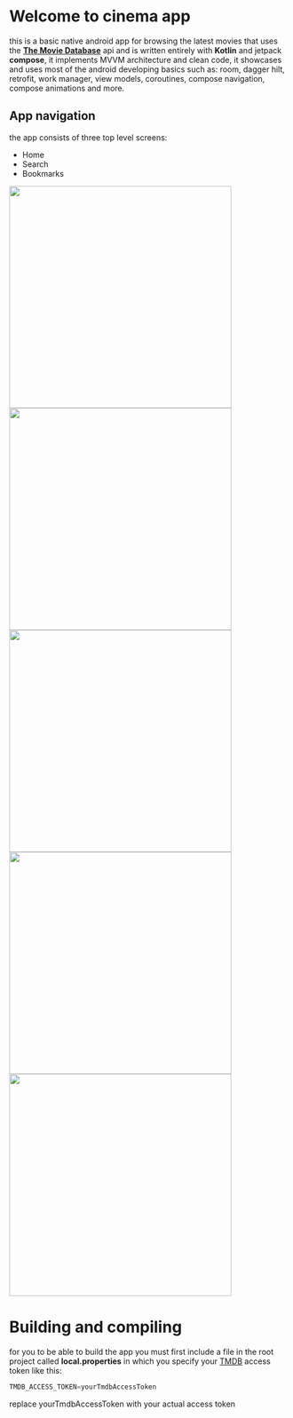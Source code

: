 # Welcome to cinema app
this is a basic native android app for browsing the latest movies that uses the **[The Movie Database](https://www.themoviedb.org)** api and is written entirely with **Kotlin** and jetpack **compose**, it implements MVVM architecture and clean code, it showcases and uses most of the android developing basics such as: room, dagger hilt, retrofit, work manager, view models, coroutines,  compose navigation, compose animations and more.

## App navigation
the app consists of three top level screens:

- Home
- Search
- Bookmarks

<img src="screen.gif" width="400" /> <img src="Screenshot4.png" width="400"/> <img src="Screenshot3.png" width="400"/> <img src="Screenshot2.png" width="400"/> <img src="Screenshot1.png" width="400"/>

# Building and compiling
for you to be able to build the app you must first include a file in the root project called **local.properties** in which you specify your [TMDB](https://www.themoviedb.org) access token like this:
```gradle
TMDB_ACCESS_TOKEN=yourTmdbAccessToken
```
replace yourTmdbAccessToken with your actual access token

